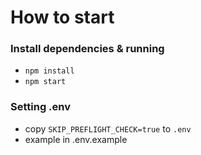 # How to start

### Install dependencies & running
- `npm install`
- `npm start`

### Setting .env
- copy `SKIP_PREFLIGHT_CHECK=true` to `.env`
- example in .env.example

